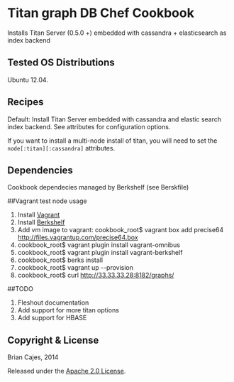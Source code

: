# Titan graph DB Chef Cookbook

Installs Titan Server (0.5.0 +) embedded with cassandra + elasticsearch as index backend

## Tested OS Distributions

Ubuntu 12.04.


## Recipes

Default: Install Titan Server embedded with cassandra and elastic search index backend. See attributes for configuration options. 

If you want to install a multi-node install of titan, you will need to set the `node[:titan][:cassandra]` attributes. 

## Dependencies

Cookbook dependecies managed by Berkshelf (see Berskfile)

##Vagrant test node usage

1. Install [Vagrant](http://www.vagrantup.com/)
2. Install [Berkshelf](http://berkshelf.com/)
3. Add vm image to vagrant: cookbook_root$  vagrant box add precise64 http://files.vagrantup.com/precise64.box
4. cookbook_root$ vagrant plugin install vagrant-omnibus
5. cookbook_root$ vagrant plugin install vagrant-berkshelf
6. cookbook_root$ berks install
7. cookbook_root$ vagrant up --provision
8. cookbook_root$ curl http://33.33.33.28:8182/graphs/



##TODO
1. Fleshout documentation
2. Add support for more titan options
3. Add support for HBASE

## Copyright & License

Brian Cajes, 2014

Released under the [Apache 2.0 License](http://www.apache.org/licenses/LICENSE-2.0.html).
